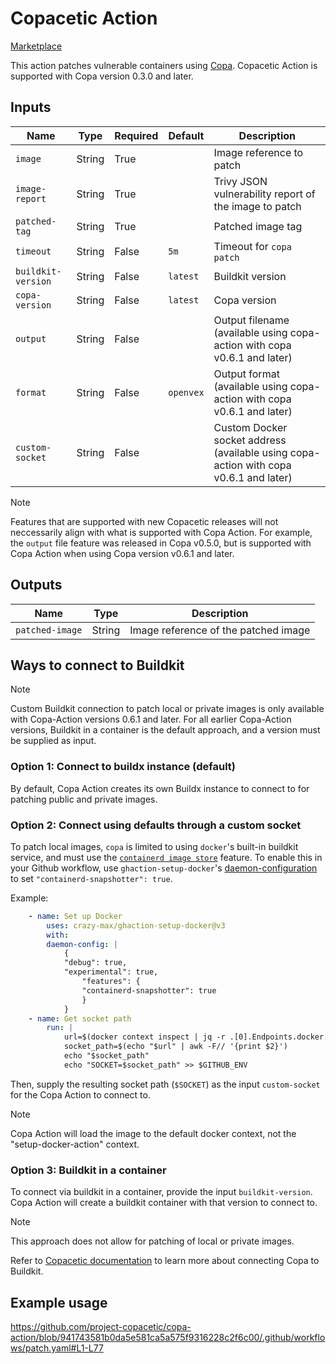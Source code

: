 # Copacetic Action

[Marketplace](https://github.com/marketplace/actions/copacetic-action)

This action patches vulnerable containers using [Copa](https://github.com/project-copacetic/copacetic).
Copacetic Action is supported with Copa version 0.3.0 and later.

## Inputs

| Name               | Type   | Required | Default   | Description                                                                           |
| ------------------ | ------ | -------- | --------- | ------------------------------------------------------------------------------------- |
| `image`            | String | True     |           | Image reference to patch                                                              |
| `image-report`     | String | True     |           | Trivy JSON vulnerability report of the image to patch                                 |
| `patched-tag`      | String | True     |           | Patched image tag                                                                     |
| `timeout`          | String | False    | `5m`      | Timeout for `copa patch`                                                              |
| `buildkit-version` | String | False    | `latest`  | Buildkit version                                                                      |
| `copa-version`     | String | False    | `latest`  | Copa version                                                                          |
| `output`           | String | False    |           | Output filename (available using copa-action with copa v0.6.1 and later)              |
| `format`           | String | False    | `openvex` | Output format (available using copa-action with copa v0.6.1 and later)                |
| `custom-socket`    | String | False    |           | Custom Docker socket address (available using copa-action with copa v0.6.1 and later) |

> [!NOTE] 
> Features that are supported with new Copacetic releases will not neccessarily align with what is supported with Copa Action. 
> For example, the `output` file feature was released in Copa v0.5.0, but is supported with Copa Action when using Copa version v0.6.1 and later.

## Outputs

| Name            | Type   | Description                          |
| --------------- | ------ | ------------------------------------ |
| `patched-image` | String | Image reference of the patched image |

## Ways to connect to Buildkit
> [!NOTE] 
Custom Buildkit connection to patch local or private images is only available with Copa-Action versions 0.6.1 and later. For all earlier Copa-Action versions, Buildkit in a container is the default approach, and a version must be supplied as input.

### Option 1: Connect to buildx instance (default)
By default, Copa Action creates its own Buildx instance to connect to for patching public and private images.

### Option 2: Connect using defaults through a custom socket
To patch local images, `copa` is limited to using `docker`'s built-in buildkit service, and must use the [`containerd image store`](https://docs.docker.com/storage/containerd/) feature. To enable this in your Github workflow, use `ghaction-setup-docker`'s [daemon-configuration](https://github.com/crazy-max/ghaction-setup-docker#daemon-configuration) to set `"containerd-snapshotter": true`.

Example:
``` yaml
    - name: Set up Docker
        uses: crazy-max/ghaction-setup-docker@v3
        with:
        daemon-config: |
            {
            "debug": true,
            "experimental": true,
                "features": {
                "containerd-snapshotter": true
                }
            }
    - name: Get socket path
        run: |
            url=$(docker context inspect | jq -r .[0].Endpoints.docker.Host)
            socket_path=$(echo "$url" | awk -F// '{print $2}')
            echo "$socket_path"
            echo "SOCKET=$socket_path" >> $GITHUB_ENV
```

Then, supply the resulting socket path (`$SOCKET`) as the input `custom-socket` for the Copa Action to connect to.
> [!NOTE] 
> Copa Action will load the image to the default docker context, not the "setup-docker-action" context.

### Option 3: Buildkit in a container
To connect via buildkit in a container, provide the input `buildkit-version`. Copa Action will create a buildkit container with that version to connect to. 
> [!NOTE]
> This approach does not allow for patching of local or private images.


Refer to [Copacetic documentation](https://project-copacetic.github.io/copacetic/website/custom-address) to learn more about connecting Copa to Buildkit.

## Example usage

https://github.com/project-copacetic/copa-action/blob/941743581b0da5e581ca5a575f9316228c2f6c00/.github/workflows/patch.yaml#L1-L77
